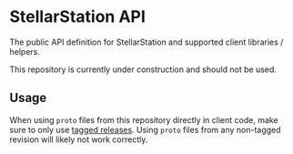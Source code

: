 # StellarStation API

The public API definition for StellarStation and supported client libraries / helpers.

This repository is currently under construction and should not be used.

## Usage

When using `proto` files from this repository directly in client code, make sure to only use [tagged releases](https://github.com/infostellarinc/stellarstation-api/releases).
Using `proto` files from any non-tagged revision will likely not work correctly.
